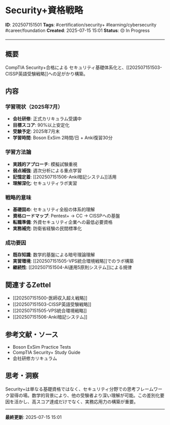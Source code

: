 # Security+資格戦略

**ID**: 202507151501
**Tags**: #certification/security+ #learning/cybersecurity #career/foundation
**Created**: 2025-07-15 15:01
**Status**: 🟡 In Progress

---

## 概要
CompTIA Security+合格による セキュリティ基礎体系化と、[[202507151503-CISSP英語受験戦略]]への足がかり構築。

## 内容

### 学習現状（2025年7月）
- **会社研修**: 正式カリキュラム受講中
- **目標スコア**: 90%以上安定化
- **受験予定**: 2025年7月末
- **学習時間**: Boson ExSim 2時間/日 + Anki復習30分

### 学習方法論
- **実践的アプローチ**: 模擬試験重視
- **弱点補強**: 週次分析による重点学習
- **記憶定着**: [[202507151506-Anki暗記システム]]活用
- **理解深化**: セキュリティラボ実習

### 戦略的意味
- **基礎固め**: セキュリティ全般の体系的理解
- **資格ロードマップ**: Pentest+ → CC → CISSPへの基盤
- **転職準備**: 外資セキュリティ企業への最低必要資格
- **実務補完**: 防衛省経験の民間標準化

### 成功要因
- **既存知識**: 数学的基盤による暗号理論理解
- **実習環境**: [[202507151505-VPS統合環境戦略]]でのラボ構築
- **継続性**: [[202507151504-AI運用5原則システム]]による規律

## 関連するZettel
- [[202507151500-医師収入超え戦略]]
- [[202507151503-CISSP英語受験戦略]]
- [[202507151505-VPS統合環境戦略]]
- [[202507151506-Anki暗記システム]]

## 参考文献・ソース
- Boson ExSim Practice Tests
- CompTIA Security+ Study Guide
- 会社研修カリキュラム

## 思考・洞察
Security+は単なる基礎資格ではなく、セキュリティ分野での思考フレームワーク習得の場。数学的背景により、他の受験者より深い理解が可能。この差別化要因を活かし、高スコア達成だけでなく、実務応用力の構築が重要。

---

**最終更新**: 2025-07-15 15:01
